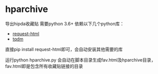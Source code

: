 # hparchive
导出hipda收藏贴
需要python 3.6+
依赖以下几个python库：
- [request-html](https://github.com/kennethreitz/requests-html)
- [tqdm](https://github.com/tqdm/tqdm)

直接pip install request-html即可，会自动安装其他需要的库

运行python hparchive.py 会自动在脚本目录生成fav.html及hparchive目录，fav.html即是包含所有收藏贴链接的目录



